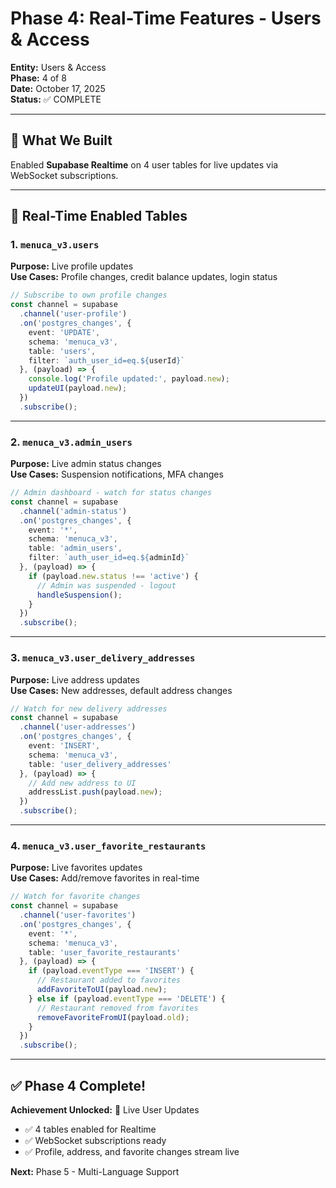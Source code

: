 # Phase 4: Real-Time Features - Users & Access

**Entity:** Users & Access  
**Phase:** 4 of 8  
**Date:** October 17, 2025  
**Status:** ✅ COMPLETE  

---

## 🎯 **What We Built**

Enabled **Supabase Realtime** on 4 user tables for live updates via WebSocket subscriptions.

---

## 🔔 **Real-Time Enabled Tables**

### **1. `menuca_v3.users`**
**Purpose:** Live profile updates  
**Use Cases:** Profile changes, credit balance updates, login status

```typescript
// Subscribe to own profile changes
const channel = supabase
  .channel('user-profile')
  .on('postgres_changes', {
    event: 'UPDATE',
    schema: 'menuca_v3',
    table: 'users',
    filter: `auth_user_id=eq.${userId}`
  }, (payload) => {
    console.log('Profile updated:', payload.new);
    updateUI(payload.new);
  })
  .subscribe();
```

---

### **2. `menuca_v3.admin_users`**
**Purpose:** Live admin status changes  
**Use Cases:** Suspension notifications, MFA changes

```typescript
// Admin dashboard - watch for status changes
const channel = supabase
  .channel('admin-status')
  .on('postgres_changes', {
    event: '*',
    schema: 'menuca_v3',
    table: 'admin_users',
    filter: `auth_user_id=eq.${adminId}`
  }, (payload) => {
    if (payload.new.status !== 'active') {
      // Admin was suspended - logout
      handleSuspension();
    }
  })
  .subscribe();
```

---

### **3. `menuca_v3.user_delivery_addresses`**
**Purpose:** Live address updates  
**Use Cases:** New addresses, default address changes

```typescript
// Watch for new delivery addresses
const channel = supabase
  .channel('user-addresses')
  .on('postgres_changes', {
    event: 'INSERT',
    schema: 'menuca_v3',
    table: 'user_delivery_addresses'
  }, (payload) => {
    // Add new address to UI
    addressList.push(payload.new);
  })
  .subscribe();
```

---

### **4. `menuca_v3.user_favorite_restaurants`**
**Purpose:** Live favorites updates  
**Use Cases:** Add/remove favorites in real-time

```typescript
// Watch for favorite changes
const channel = supabase
  .channel('user-favorites')
  .on('postgres_changes', {
    event: '*',
    schema: 'menuca_v3',
    table: 'user_favorite_restaurants'
  }, (payload) => {
    if (payload.eventType === 'INSERT') {
      // Restaurant added to favorites
      addFavoriteToUI(payload.new);
    } else if (payload.eventType === 'DELETE') {
      // Restaurant removed from favorites
      removeFavoriteFromUI(payload.old);
    }
  })
  .subscribe();
```

---

## ✅ **Phase 4 Complete!**

**Achievement Unlocked:** 🔔 Live User Updates

- ✅ 4 tables enabled for Realtime
- ✅ WebSocket subscriptions ready
- ✅ Profile, address, and favorite changes stream live

**Next:** Phase 5 - Multi-Language Support

